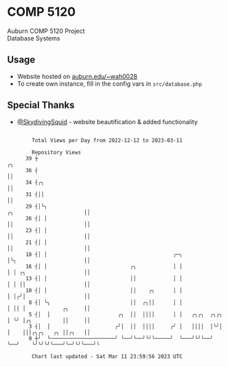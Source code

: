 # COMP 5120
Auburn COMP 5120 Project  
Database Systems

## Usage
- Website hosted on [auburn.edu/~wah0028](https://webhome.auburn.edu/~wah0028/)
- To create own instance, fill in the config vars in `src/database.php`

## Special Thanks
- [@SkydivingSquid](https://github.com/SkydivingSquid) - website beautification & added functionality

```

        Total Views per Day from 2022-12-12 to 2023-03-11

        Repository Views
      39 ┼                                                                                       ╭╮
      36 ┤                                                                                       ││
      34 ┤╭╮                                                                                     ││
      31 ┤││                                                                                     ││
      29 ┤│╰╮                                                           ╭╮                       ││
      26 ┤│ │                                                           ││                       ││
      23 ┤│ │                                                           ││                       ││
      21 ┤│ │                                                           ││                       ││
      18 ┤│ │                                         ╭─╮               │╰╮                      ││
      16 ┤│ │                           ╭╮            │ │               │ │ ╭╮                   ││
      13 ┤│ │                           ││            │ │               │ │ ││                   ││
      10 ┤│ │                           ││    ╭╮      │ │               │ │╭╯│                   ││
       8 ┤│ ╰╮                          ││  ╭╮││      │ │               │ ││ │            ╭╮     ││
       5 ┤│  │                      ╭╮  ││  ││││      │ │   ╭╮╭╮  ╭╮╭╮  │ ╰╯ │╭╮          ││     ││
       3 ┤│  │                     ╭╯│  ││  ││││     ╭╯ │   ││││  │╰╯│  │    │││╭╮╭╮   ╭╮ ││╭╮   ││
       0 ┼╯  ╰─────────────────────╯ ╰──╯╰──╯╰╯╰─────╯  ╰───╯╰╯╰──╯  ╰──╯    ╰╯╰╯╰╯╰───╯╰─╯╰╯╰───╯╰

        Chart last updated - Sat Mar 11 23:59:56 2023 UTC
        
```
